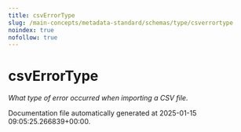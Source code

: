 ```yaml
---
title: csvErrorType
slug: /main-concepts/metadata-standard/schemas/type/csverrortype
noindex: true
nofollow: true
---
```


# csvErrorType

*What type of error occurred when importing a CSV file.*



Documentation file automatically generated at 2025-01-15 09:05:25.266839+00:00.
